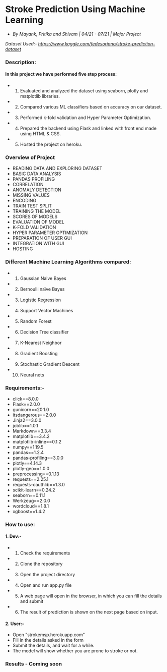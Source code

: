 # Stroke Prediction Using Machine Learning
- *By Mayank, Pritika and Shivam | 04/21 - 07/21 | Major Project*

*Dataset Used:- https://www.kaggle.com/fedesoriano/stroke-prediction-dataset*

### Description:
#### In this project we have performed five step process:
- 1. Evaluated and analyzed the dataset using seaborn, plotly and matplotlib libraries.
- 2. Compared various ML classifiers based on accuracy on our dataset.
- 3. Performed k-fold validation and Hyper Parameter Optimization.
- 4. Prepared the backend using Flask and linked with front end made using HTML & CSS.
- 5. Hosted the project on heroku.

### Overview of Project
- READING DATA AND EXPLORING DATASET
- BASIC DATA ANALYSIS
- PANDAS PROFILING
- CORRELATION
- ANOMALY DETECTION
- MISSING VALUES
- ENCODING
- TRAIN TEST SPLIT
- TRAINING THE MODEL
- SCORES OF MODELS
- EVALUATION OF MODEL
 - K-FOLD VALIDATION
 - HYPER PARAMETER OPTIMIZATION
- PREPARATION OF USER GUI
- INTEGRATION WITH GUI
- HOSTING

### Different Machine Learning Algorithms compared:
- 1. Gaussian Naive Bayes
- 2. Bernoulli naïve Bayes
- 3. Logistic Regression
- 4. Support Vector Machines
- 5. Random Forest
- 6. Decision Tree classifier
- 7. K-Nearest Neighbor
- 8. Gradient Boosting
- 9. Stochastic Gradient Descent
- 10. Neural nets

### Requirements:-
- click==8.0.0
- Flask==2.0.0
- gunicorn==20.1.0
- itsdangerous==2.0.0
- Jinja2==3.0.0
- joblib==1.0.1
- Markdown==3.3.4
- matplotlib==3.4.2
- matplotlib-inline==0.1.2
- numpy==1.19.5
- pandas==1.2.4
- pandas-profiling==3.0.0
- plotly==4.14.3
- plotly-geo==1.0.0
- preprocessing==0.1.13
- requests==2.25.1
- requests-oauthlib==1.3.0
- scikit-learn==0.24.2
- seaborn==0.11.1
- Werkzeug==2.0.0
- wordcloud==1.8.1
- xgboost==1.4.2


### How to use:
#### 1. Dev:-
- 1. Check the requirements
- 2. Clone the repository
- 3. Open the project directory
- 4. Open and run app.py file
- 5. A web page will open in the browser, in which you can fill the details and submit
- 6. The result of prediction is shown on the next page based on input.

#### 2. User:-
- Open "strokemsp.herokuapp.com"
- Fill in the details asked in the form
- Submit the details, and wait for a while.
- The model will show whether you are prone to stroke or not.

### Results - Coming soon